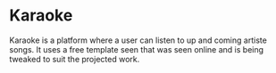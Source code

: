 # Karaoke
Karaoke is a platform where a user can listen to up and coming artiste songs. It uses a free template seen that was seen online and is being tweaked to suit the projected work.

